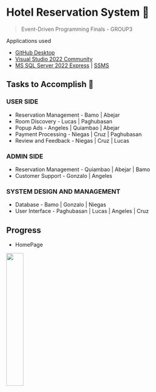 # Hotel Reservation System 🏨
> Event-Driven Programming Finals  - GROUP3

Applications used
- [GitHub Desktop](https://central.github.com/deployments/desktop/desktop/latest/win32)
- [Visual Studio 2022 Community](https://c2rsetup.officeapps.live.com/c2r/downloadVS.aspx?sku=community&channel=Release&version=VS2022&source=VSLandingPage&cid=2030:6e27e4e4403e4601b1a2dc69d331890d)
- [MS SQL Server 2022 Express](https://download.microsoft.com/download/5/1/4/5145fe04-4d30-4b85-b0d1-39533663a2f1/SQL2022-SSEI-Expr.exe) | [SSMS](https://aka.ms/ssmsfullsetup)

## Tasks to Accomplish 📝
### USER SIDE
- Reservation Management - Bamo | Abejar
- Room Discovery - Lucas | Paghubasan
- Popup Ads - Angeles | Quiambao | Abejar
- Payment Processing - Niegas | Cruz | Paghubasan
- Review and Feedback - Niegas | Cruz | Lucas

### ADMIN SIDE
- Reservation Management - Quiambao | Abejar | Bamo
- Customer Support - Gonzalo | Angeles

### SYSTEM DESIGN AND MANAGEMENT
- Database - Bamo | Gonzalo | Niegas
- User Interface - Paghubasan | Lucas | Angeles | Cruz

## Progress
- HomePage

<img src="https://raw.githubusercontent.com/Niegas280430/Hotel-Reservation-GROUP3/main/Screenshots/HomePage.png" width="30%"></img>
